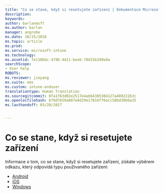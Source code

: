 ```yaml
---
title: "Co se stane, když si resetujete zařízení | Dokumentace Microsoftu"
description: 
keywords: 
author: barlanmsft
ms.author: barlan
manager: angrobe
ms.date: 10/25/2016
ms.topic: article
ms.prod: 
ms.service: microsoft-intune
ms.technology: 
ms.assetid: fe110bbc-479b-4d11-beeb-70d15b199eda
searchScope:
- User help
ROBOTS: 
ms.reviewer: jieyang
ms.suite: ems
ms.custom: intune-enduser
translationtype: Human Translation
ms.sourcegitcommit: 07a1f63d02e2517e4ab64305304127a40922263c
ms.openlocfilehash: b79d7b59a887e0d29e17816ff6acc58bd30b6a35
ms.lasthandoff: 03/20/2017


---
```



# <a name="what-happens-if-you-reset-your-device"></a>Co se stane, když si resetujete zařízení

Informace o tom, co se stane, když si resetujete zařízení, získáte výběrem odkazu, který odpovídá typu používaného zařízení:

- [Android](what-happens-if-you-reset-your-device-using-the-company-portal-android.md)
- [iOS](what-happens-if-you-reset-your-device-using-the-company-portal-ios.md)
- [Windows](what-happens-if-you-reset-your-device-using-the-company-portal-windows.md)

